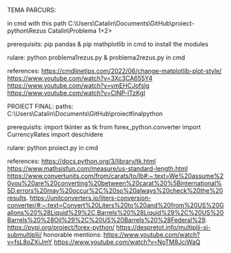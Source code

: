 TEMA PARCURS:

in cmd with this path C:\Users\Catalin\Documents\GitHub\proiect-python\Rezus Catalin\Problema 1+2>

prerequisits: pip pandas & pip mathplotlib in cmd to install the modules

rulare: python problema1rezus.py & problema2rezus.py in cmd

references: https://cmdlinetips.com/2022/06/change-matplotlib-plot-style/
            https://www.youtube.com/watch?v=3Xc3CA655Y4
            https://www.youtube.com/watch?v=vmEHCJofslg
            https://www.youtube.com/watch?v=ClNP-lTzKgI


PROIECT FINAL:
paths: C:\Users\Catalin\Documents\GitHub\proiectfinalpython

prerequisits:   import tkinter as tk
		from forex_python.converter import CurrencyRates
		import deschidere

rulare: python proiect.py in cmd


references: https://docs.python.org/3/library/tk.html
            https://www.mathsisfun.com/measure/us-standard-length.html
	https://www.convertunits.com/from/carats/to/lb#:~:text=We%20assume%20you%20are%20converting%20between%20carat%20%5Binternational%5D,errors%20may%20occur%2C%20so%20always%20check%20the%20results.
	https://unitconverters.io/liters-conversion-converter/#:~:text=Convert%20Liters%20to%20and%20from%20US%20Gallons%20%28Liquid%29%2C,Barrels%20%28Liquid%29%2C%20US%20Barrels%20%28Oil%29%2C%20US%20Barrels%20%28Federal%29.
	https://pypi.org/project/forex-python/
	https://despretot.info/multiplii-si-submultiplii/
honorable mentions: https://www.youtube.com/watch?v=fsL8oZXiJmY
		    https://www.youtube.com/watch?v=NoTM8JciWaQ
